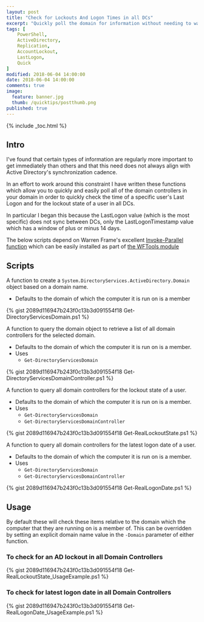 ```yaml
---
layout: post
title: "Check for Lockouts And Logon Times in all DCs"
excerpt: "Quickly poll the domain for information without needing to wait for replication"
tags: [
    PowerShell,
    ActiveDirectory,
    Replication,
    AccountLockout,
    LastLogon,
    Quick
]
modified: 2018-06-04 14:00:00
date: 2018-06-04 14:00:00
comments: true
image:
  feature: banner.jpg
  thumb: /quicktips/postthumb.png
published: true
---
```

{% include _toc.html %}

## Intro

I've found that certain types of information are regularly more important to get immediately than others and that this need does not always align with Active Directory's synchronization cadence.

In an effort to work around this constraint I have written these functions which allow you to quickly and easily poll all of the domain controllers in your domain in order to quickly check the time of a specific user's Last Logon and for the lockout state of a user in all DCs.

In particular I began this because the LastLogon value (which is the most specific) does not sync between DCs, only the LastLogonTimestamp value which has a window of plus or minus 14 days.

The below scripts depend on Warren Frame's excellent [Invoke-Parallel function](https://github.com/RamblingCookieMonster/Invoke-Parallel) which can be easily installed as part of [the WFTools module](https://www.powershellgallery.com/packages/WFTools/)

## Scripts

A function to create a `System.DirectoryServices.ActiveDirectory.Domain` object based on a domain name.

* Defaults to the domain of which the computer it is run on is a member

{% gist 2089d116947b243f0c13b3d091554f18 Get-DirectoryServicesDomain.ps1 %}

A function to query the domain object to retrieve a list of all domain controllers for the selected domain.

* Defaults to the domain of which the computer it is run on is a member.
* Uses
  * `Get-DirectoryServicesDomain`

{% gist 2089d116947b243f0c13b3d091554f18 Get-DirectoryServicesDomainController.ps1 %}

A function to query all domain controllers for the lockout state of a user.

* Defaults to the domain of which the computer it is run on is a member.
* Uses
  * `Get-DirectoryServicesDomain`
  * `Get-DirectoryServicesDomainController`

{% gist 2089d116947b243f0c13b3d091554f18 Get-RealLockoutState.ps1 %}

A function to query all domain controllers for the latest logon date of a user.

* Defaults to the domain of which the computer it is run on is a member.
* Uses
  * `Get-DirectoryServicesDomain`
  * `Get-DirectoryServicesDomainController`

{% gist 2089d116947b243f0c13b3d091554f18 Get-RealLogonDate.ps1 %}

## Usage

By default these will check these items relative to the domain which the computer that they are running on is a member of. This can be overridden by setting an explicit domain name value in the `-Domain` parameter of either function.

### To check for an AD lockout in all Domain Controllers

{% gist 2089d116947b243f0c13b3d091554f18 Get-RealLockoutState_UsageExample.ps1 %}

### To check for latest logon date in all Domain Controllers

{% gist 2089d116947b243f0c13b3d091554f18 Get-RealLogonDate_UsageExample.ps1 %}